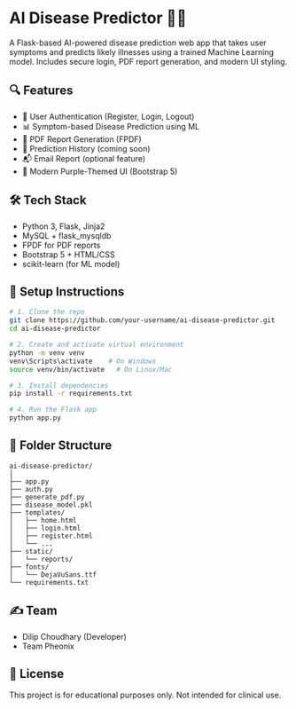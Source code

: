 # AI Disease Predictor 🧠💊

A Flask-based AI-powered disease prediction web app that takes user symptoms and predicts likely illnesses using a trained Machine Learning model. Includes secure login, PDF report generation, and modern UI styling.

## 🔍 Features

- 🔐 User Authentication (Register, Login, Logout)
- 📊 Symptom-based Disease Prediction using ML
- 🧾 PDF Report Generation (FPDF)
- 💾 Prediction History (coming soon)
- 📬 Email Report (optional feature)
- 🎨 Modern Purple-Themed UI (Bootstrap 5)

## 🛠️ Tech Stack

- Python 3, Flask, Jinja2
- MySQL + flask_mysqldb
- FPDF for PDF reports
- Bootstrap 5 + HTML/CSS
- scikit-learn (for ML model)

## 🚀 Setup Instructions

```bash
# 1. Clone the repo
git clone https://github.com/your-username/ai-disease-predictor.git
cd ai-disease-predictor

# 2. Create and activate virtual environment
python -m venv venv
venv\Scripts\activate    # On Windows
source venv/bin/activate   # On Linux/Mac

# 3. Install dependencies
pip install -r requirements.txt

# 4. Run the Flask app
python app.py
```

## 📂 Folder Structure

```
ai-disease-predictor/
│
├── app.py
├── auth.py
├── generate_pdf.py
├── disease_model.pkl
├── templates/
│   ├── home.html
│   ├── login.html
│   ├── register.html
│   └── ...
├── static/
│   └── reports/
├── fonts/
│   └── DejaVuSans.ttf
└── requirements.txt
```

## ✍️ Team

- Dilip Choudhary (Developer)
- Team Pheonix

## 📜 License

This project is for educational purposes only. Not intended for clinical use.
